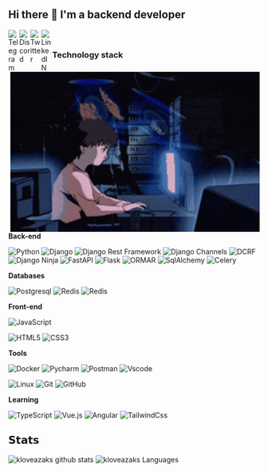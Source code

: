 ## Hi there 👋 I'm a backend developer

<a href="https://t.me/uudfa57">
  <img align="left" alt="Telegram" width="22px" src="https://camo.githubusercontent.com/5c1975da7d9ab735ceb71c57b6c7e48ff3e08ca4/68747470733a2f2f6564656e742e6769746875622e696f2f537570657254696e7949636f6e732f696d616765732f7376672f74656c656772616d2e737667">
</a>
<a href="https://discord.gg/kloveazaks#4117">
  <img align="left" alt="Discord" width="22px" src="https://raw.githubusercontent.com/peterthehan/peterthehan/master/assets/discord.svg" />
</a>
<a href="https://twitter.com/KloVeazaks">
  <img align="left" alt="Twitter" width="22px" src="https://raw.githubusercontent.com/peterthehan/peterthehan/master/assets/twitter.svg" />
</a>
<a href="https://www.linkedin.com/in/%D0%B4%D0%B0%D0%BD%D1%8F-%D0%B7%D0%B0%D0%BA%D1%81-874469236/">
  <img align="left" alt="LinkedIN" width="22px" src="https://raw.githubusercontent.com/peterthehan/peterthehan/master/assets/linkedin.svg" />
</a>

</br>

### Technology stack

<img align="right" alt="GIF" src="https://github.com/kloveazaks/kloveazaks/blob/main/code.gif?raw=true" width="500" height="320" />

**Back-end**

![Python](https://img.shields.io/badge/-Python-black?style=material-square&logo=Python)
![Django](https://img.shields.io/badge/-Django-0aad48?style=material-square&logo=Django)
![Django Rest Framework](https://img.shields.io/badge/DRF-red?style=material-square&logo=Django)
![Django Channels](https://img.shields.io/badge/-Django_Channels-46a2f1?style=material-square&logo=Django)
![DCRF](https://img.shields.io/badge/-DCRF-46a2f1?style=material-square&logo=Django)
![Django Ninja](https://img.shields.io/badge/-Django_Ninja-%234B32C3?style=material-square&logo=Django)
![FastAPI](https://img.shields.io/badge/-FastAPI-%2300C7B7?style=material-square&logo=FastAPI)
![Flask](https://img.shields.io/badge/-Flask-%232c3e50?style=material-square&logo=Flask)
![ORMAR](https://img.shields.io/badge/-ORMAR-DD0031?style=material-square&logo=ORMAR)
![SqlAlchemy](https://img.shields.io/badge/-SqlAlchemy-FCA121?style=material-square&logo=SqlAlchemy)
![Celery](https://img.shields.io/badge/-Celery-%2300C7B7?style=material-square&logo=Celery)

**Databases**

![Postgresql](https://img.shields.io/badge/-Postgresql-%232c3e50?style=material-square&logo=Postgresql)
![Redis](https://img.shields.io/badge/-Redis-FCA121?style=material-square&logo=Redis)
![Redis](https://img.shields.io/badge/-MongoDB-2300C7B7?style=material-square&logo=MongoDB)

**Front-end**

![JavaScript](https://img.shields.io/badge/-JavaScript-%23F7DF1C?style=material-square&logo=javascript&logoColor=000000&labelColor=%23F7DF1C&color=%23FFCE5A)

![HTML5](https://img.shields.io/badge/-HTML5-%23E44D27?style=material-square&logo=html5&logoColor=ffffff)
![CSS3](https://img.shields.io/badge/-CSS3-%231572B6?style=material-square&logo=css3)


**Tools**

![Docker](https://img.shields.io/badge/-Docker-46a2f1?style=material-square&logo=docker&logoColor=white)
![Pycharm](https://img.shields.io/badge/-PyCharm-ffce5a?style=material-square&logo=pycharm)
![Postman](https://img.shields.io/badge/Postman-FCA121?style=material-square&logo=postman)
![Vscode](https://img.shields.io/badge/vscode-008890?style=material-square&logo=visual-studio-code)

![Linux](https://img.shields.io/badge/Linux-black?style=material-square&logo=linux)
![Git](https://img.shields.io/badge/-Git-black?style=material-square&logo=git)
![GitHub](https://img.shields.io/badge/-GitHub-181717?style=material-square&logo=github)
<!-- ![GitLab](https://img.shields.io/badge/-GitLab-FCA121?style=material-square&logo=gitlab) -->

**Learning**

![TypeScript](https://img.shields.io/badge/-TypeScript-007ACC?style=flat-square&logo=typescript&logoColor=white)
![Vue.js](https://img.shields.io/badge/-Vue.js-%232c3e50?style=flat-square&logo=vue.js)
![Angular](https://img.shields.io/badge/-Angular-DD0031?style=flat-square&logo=angular&logoColor=whiter)
![TailwindCss](https://img.shields.io/badge/-TailwindCss-%231a202c?style=flat-square&logo=tailwind-css)

<!-- ![Go](https://img.shields.io/badge/-Go-grey?style=material-square&logo=go) -->
<!-- ![С#](https://img.shields.io/badge/-%D0%A1Sharp-1d72b1?style=material-square&logo=csharp) -->
<!-- ![С++](https://img.shields.io/badge/-C++-1d72b1?style=material-square&logo=cplusplus) -->

## 𝗦𝘁𝗮𝘁𝘀

![kloveazaks github stats](https://github-readme-stats.vercel.app/api?username=kloveazaks&show_icons=true&theme=shades-of-purple&include_all_commits=true&count_private=true)
![kloveazaks Languages](https://github-readme-stats.vercel.app/api/top-langs/?username=kloveazaks&layout=compact&count_private=true&theme=shades-of-purple)

